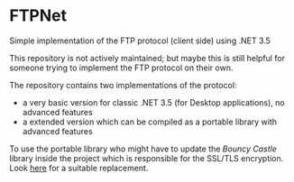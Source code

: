 # FTPNet
Simple implementation of the FTP protocol (client side) using .NET 3.5

This repository is not actively maintained; but maybe this is still helpful for someone trying to implement the FTP protocol on their own.

The repository contains two implementations of the protocol:

- a very basic version for classic .NET 3.5 (for Desktop applications), no advanced features
- a extended version which can be compiled as a portable library with advanced features

To use the portable library who might have to update the *Bouncy Castle* library inside the project which is responsible for the SSL/TLS encryption. Look [here](http://www.bouncycastle.org/csharp/) for a suitable replacement.